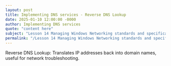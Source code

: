 ```yaml
---
layout: post
title: Implementing DNS services - Reverse DNS Lookup
date: 2025-01-10 12:00:00 -0000
author: Implementing DNS services
quote: "content here"
subject: "Lesson 14 Managing Windows Networking standards and specifications"
permalink: "/Lesson 14 Managing Windows Networking standards and specifications/Implementing DNS services/Implementing DNS services - Reverse DNS Lookup"
---
```


Reverse DNS Lookup: Translates IP addresses back into domain names, useful for network troubleshooting.
